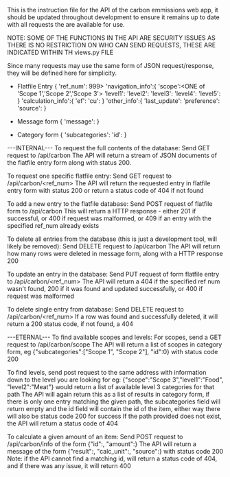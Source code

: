 This is the instruction file for the API of the carbon emmissions web app, it should be updated 
throughout development to ensure it remains up to date with all requests the are available for use.

NOTE: SOME OF THE FUNCTIONS IN THE API ARE SECURITY ISSUES AS THERE IS NO RESTRICTION ON WHO CAN SEND REQUESTS, THESE ARE INDICATED WITHIN TH views.py FILE

Since many requests may use the same form of JSON request/response, they will be defined here for simplicity.
 - Flatfile Entry
 {
 'ref_num':<int > 999> 
 'navigation_info':{
	'scope':<ONE of 'Scope 1','Scope 2','Scope 3'>
	'level1':<string>
	'level2':<string>
	'level3':<string>
	'level4':<string>
	'level5':<string>
	}
'calculation_info':{
	'ef':<double>
	'cu':<string>
	}
'other_info':{
	'last_update':<datetime>
	'preference':<int>
	'source':<string>
 }

- Message form
{
'message':<string>
}

- Category form
{
'subcategories':<list of strings>
'id':<integer>
}

---INTERNAL---
To request the full contents of the database:
Send GET request to <host>/api/carbon
The API will return a stream of JSON documents of the flatfile entry form along with status 200.

To request one specific flatfile entry:
Send GET request to <host>/api/carbon/<ref_num>
The API will return the requested entry in flatfile entry form with status 200 or return a status code of 404 if not found

To add a new entry to the flatfile database:
Send POST request of flatfile form to <host>/api/carbon
This will return a HTTP response - either 201 if successful, or 400 if request was malformed, or 409 if an entry with the specified ref_num already exists

To delete all entries from the database (this is just a development tool, will likely be removed):
Send DELETE request to <host>/api/carbon
The API will return how many rows were deleted in message form, along with a HTTP response 200

To update an entry in the database:
Send PUT request of form flatfile entry to <host>/api/carbon/<ref_num>
The API will return a 404 if the specified ref num wasn't found, 200 if it was found and updated successfully, or 400 if request was malformed

To delete single entry from database:
Send DELETE request to <host>/api/carbon/<ref_num>
If a row was found and successfully deleted, it will return a 200 status code, if not found, a 404



---ETERNAL---
To find available scopes and levels:
For scopes, send a GET request to <host>/api/carbon/scope
The API will return a list of scopes in category form, eg {"subcategories":["Scope 1", "Scope 2"], "id":0} with status code 200

To find levels, send post request to the same address with information down to the level you are looking for
eg: {"scope":"Scope 3","level1":"Food", "level2":"Meat"} would return a list of available level 3 categories for that path
The API will again return this as a list of results in category form, if there is only one entry matching the given path, the subcategories field will return empty and the id field will contain the id of the item, either way there will also be status code 200 for success
If the path provided does not exist, the API will return a status code of 404


To calculate a given amount of an item:
Send POST request to <host>/api/carbon/info of the form {"id":<integer>, "amount":<integer>}
The API will return a message of the form {"result":<float>, "calc_unit":<string>, "source":<string>} with status code 200
Note: if the API cannot find a matching id, will return a status code of 404, and if there was any issue, it will return 400